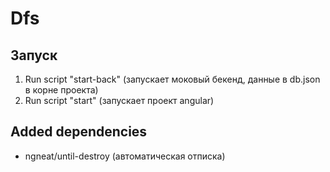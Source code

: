 # Dfs

## Запуск
1. Run script "start-back" (запускает моковый бекенд, данные в db.json в корне проекта)
2. Run script "start" (запускает проект angular)

## Added dependencies
- ngneat/until-destroy (автоматическая отписка)
